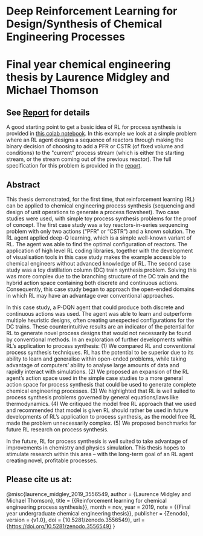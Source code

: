 # Deep Reinforcement Learning for Design/Synthesis of Chemical Engineering Processes

# Final year chemical engineering thesis by Laurence Midgley and Michael Thomson

## See [Report](https://github.com/lollcat/RL-Process-Design/blob/master/Thesis%20Report.%20RL%20for%20Process%20Synthesis.pdf) for details

A good starting point to get a basic idea of RL for process synthesis is provided in [this colab notebook](https://colab.research.google.com/github/lollcat/RL-Process-Design/blob/master/Discrete/PFR%20or%20CSTR/PFR_or_CSTR.ipynb). In this example we look at a simple problem where an RL agent designs a sequence of reactors through making the binary decision of choosing to add a PFR or CSTR (of fixed volume and conditions) to the "current" process stream (which is either the starting stream, or the stream coming out of the previous reactor). The full specification for this problem is provided in the [report](https://github.com/lollcat/RL-Process-Design/blob/master/Thesis%20Report.%20RL%20for%20Process%20Synthesis.pdf).


## Abstract

This thesis demonstrated, for the first time, that reinforcement learning (RL) can be applied to chemical engineering process synthesis (sequencing and design of unit operations to generate a process flowsheet). 
Two case studies were used, with simple toy process synthesis problems for the proof of concept.
The first case study was a toy reactors-in-series sequencing problem with only two actions (“PFR” or “CSTR”) and a known solution. 
The RL agent applied deep-Q learning, which is a simple well-known variant of RL. 
The agent was able to find the optimal configuration of reactors. 
The application of high level RL coding libraries, together with the development of visualisation tools in this case study makes the example accessible to chemical engineers without advanced knowledge of RL.
The second case study was a toy distillation column (DC) train synthesis problem.
Solving this was more complex due to the branching structure of the DC train and the hybrid action space containing both discrete and continuous actions. Consequently, this case study began to approach the open-ended domains in which RL may have an advantage over conventional approaches.


In this case study, a P-DQN agent that could produce both discrete and continuous actions was used. 
The agent was able to learn and outperform multiple heuristic designs, often creating unexpected configurations for the DC trains. These counterintuitive results are an indicator of the potential for RL to generate novel process designs that would not necessarily be found by conventional methods.
In an exploration of further developments within RL’s application to process synthesis:
(1) We compared RL and conventional process synthesis techniques. 
RL has the potential to be superior due to its ability to learn and generalise within open-ended problems, while taking advantage of computers’ ability to analyse large amounts of data and rapidly interact with simulations. 
(2) We proposed an expansion of the RL agent’s action space used in the simple case studies to a more general action space for process synthesis that could be used to generate complete chemical engineering processes. 
(3) We highlighted that RL is well suited to process synthesis problems
governed by general equations/laws like thermodynamics. 
(4) We critiqued the model free RL approach that we used and recommended that model is given RL should rather be used in future developments of RL’s application to process synthesis, as the model free RL made the problem unnecessarily complex. 
(5) We proposed benchmarks for future RL research on process synthesis.


In the future, RL for process synthesis is well suited to take advantage of improvements in chemistry and physics simulation. 
This thesis hopes to stimulate research within this area – with the long-term goal of an RL agent creating novel, profitable processes.


## Please cite us at:

@misc{laurence_midgley_2019_3556549,
  author       = {Laurence Midgley and
                  Michael Thomson},
  title        = {{Reinforcement learning for chemical engineering 
                   process synthesis}},
  month        = nov,
  year         = 2019,
  note         = {{Final year undergraduate chemical engineering 
                   thesis}},
  publisher    = {Zenodo},
  version      = {v1.0},
  doi          = {10.5281/zenodo.3556549},
  url          = {https://doi.org/10.5281/zenodo.3556549}
}
